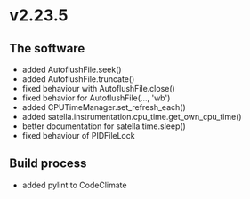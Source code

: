 # v2.23.5

The software
------------

* added AutoflushFile.seek()
* added AutoflushFile.truncate()
* fixed behaviour with AutoflushFile.close()
* fixed behavior for AutoflushFile(..., 'wb')
* added CPUTimeManager.set_refresh_each()
* added satella.instrumentation.cpu_time.get_own_cpu_time()
* better documentation for satella.time.sleep()
* fixed behaviour of PIDFileLock

Build process
-------------

* added pylint to CodeClimate

